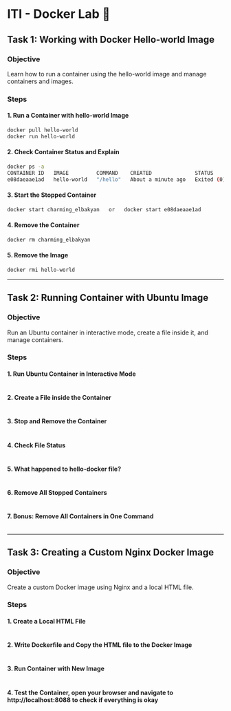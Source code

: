 # ITI - Docker Lab 🐋

## Task 1: Working with Docker Hello-world Image
### Objective
Learn how to run a container using the hello-world image and manage containers and images.

### Steps
#### 1. Run a Container with hello-world Image
```bash
docker pull hello-world
docker run hello-world
```
#### 2. Check Container Status and Explain
```bash
docker ps -a
CONTAINER ID   IMAGE         COMMAND    CREATED              STATUS                          PORTS     NAMES
e08daeaae1ad   hello-world   "/hello"   About a minute ago   Exited (0) About a minute ago             charming_elbakyan
```
#### 3. Start the Stopped Container
```bash
docker start charming_elbakyan   or   docker start e08daeaae1ad
```
#### 4. Remove the Container
```bash
docker rm charming_elbakyan
```
#### 5. Remove the Image
```bash
docker rmi hello-world 
```
---

## Task 2: Running Container with Ubuntu Image
### Objective
Run an Ubuntu container in interactive mode, create a file inside it, and manage containers.

### Steps
#### 1. Run Ubuntu Container in Interactive Mode
```bash
```
#### 2. Create a File inside the Container
```bash
```
#### 3. Stop and Remove the Container
```bash
```
#### 4. Check File Status
```bash
```
#### 5. What happened to hello-docker file?
```bash
```
#### 6. Remove All Stopped Containers
```bash
```
#### 7. Bonus: Remove All Containers in One Command
```bash
```

---
## Task 3: Creating a Custom Nginx Docker Image
### Objective
Create a custom Docker image using Nginx and a local HTML file.

### Steps
#### 1. Create a Local HTML File
```bash
```
#### 2. Write Dockerfile and Copy the HTML file to the Docker Image
```bash
```
#### 3. Run Container with New Image
```bash
```

#### 4. Test the Container, open your browser and navigate to http://localhost:8088 to check if everything is okay
```bash
```

